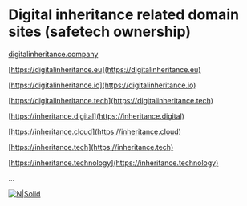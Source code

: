 
# Digital inheritance related domain sites (safetech ownership)

  [digitalinheritance.company](https://digitalinheritance.company)
  
  [https://digitalinheritance.eu](https://digitalinheritance.eu)
  
  [https://digitalinheritance.io](https://digitalinheritance.io)
  
  [https://digitalinheritance.tech](https://digitalinheritance.tech)
  
  [https://inheritance.digital](https://inheritance.digital)

  [https://inheritance.cloud](https://inheritance.cloud)
  
  [https://inheritance.tech](https://inheritance.tech)
  
  [https://inheritance.technology](https://inheritance.technology)
  
  ...

[![N|Solid](https://github.com/Safehaven-io/Media/blob/master/Banner.png)](https://safehaven.io/)
